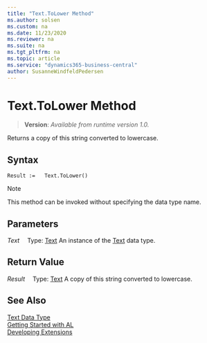 ```yaml
---
title: "Text.ToLower Method"
ms.author: solsen
ms.custom: na
ms.date: 11/23/2020
ms.reviewer: na
ms.suite: na
ms.tgt_pltfrm: na
ms.topic: article
ms.service: "dynamics365-business-central"
author: SusanneWindfeldPedersen
---
```

[//]: # (START>DO_NOT_EDIT)
[//]: # (IMPORTANT:Do not edit any of the content between here and the END>DO_NOT_EDIT.)
[//]: # (Any modifications should be made in the .xml files in the ModernDev repo.)
# Text.ToLower Method
> **Version**: _Available from runtime version 1.0._

Returns a copy of this string converted to lowercase.


## Syntax
```
Result :=   Text.ToLower()
```
> [!NOTE]
> This method can be invoked without specifying the data type name.

## Parameters
*Text*
&emsp;Type: [Text](text-data-type.md)
An instance of the [Text](text-data-type.md) data type.

## Return Value
*Result*
&emsp;Type: [Text](text-data-type.md)
A copy of this string converted to lowercase.


[//]: # (IMPORTANT: END>DO_NOT_EDIT)
## See Also
[Text Data Type](text-data-type.md)  
[Getting Started with AL](../../devenv-get-started.md)  
[Developing Extensions](../../devenv-dev-overview.md)